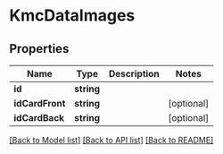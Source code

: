 # KmcDataImages

## Properties
Name | Type | Description | Notes
------------ | ------------- | ------------- | -------------
**id** | **string** |  | 
**idCardFront** | **string** |  | [optional] 
**idCardBack** | **string** |  | [optional] 

[[Back to Model list]](../../README.md#documentation-for-models) [[Back to API list]](../../README.md#documentation-for-api-endpoints) [[Back to README]](../../README.md)

